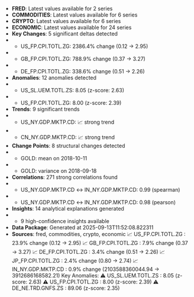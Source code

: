 - **FRED**: Latest values available for 2 series
- **COMMODITIES**: Latest values available for 6 series
- **CRYPTO**: Latest values available for 6 series
- **ECONOMIC**: Latest values available for 24 series
- **Key Changes**: 5 significant deltas detected
- - US_FP.CPI.TOTL.ZG: 2386.4% change (0.12 -> 2.95)
- - GB_FP.CPI.TOTL.ZG: 788.9% change (0.37 -> 3.27)
- - DE_FP.CPI.TOTL.ZG: 338.6% change (0.51 -> 2.26)
- **Anomalies**: 12 anomalies detected
- - US_SL.UEM.TOTL.ZS: 8.05 (z-score: 2.63)
- - US_FP.CPI.TOTL.ZG: 8.00 (z-score: 2.39)
- **Trends**: 9 significant trends
- - US_NY.GDP.MKTP.CD: 📈 strong trend
- - CN_NY.GDP.MKTP.CD: 📈 strong trend
- **Change Points**: 8 structural changes detected
- - GOLD: mean on 2018-10-11
- - GOLD: variance on 2018-09-18
- **Correlations**: 271 strong correlations found
- - US_NY.GDP.MKTP.CD ↔ IN_NY.GDP.MKTP.CD: 0.99 (spearman)
- - US_NY.GDP.MKTP.CD ↔ IN_NY.GDP.MKTP.CD: 0.98 (pearson)
- **Insights**: 14 analytical explanations generated
- - 9 high-confidence insights available
- **Data Package**: Generated at 2025-09-13T11:52:08.822311
- **Sources**: fred, commodities, crypto, economic
📈
US_FP.CPI.TOTL.ZG
: 23.9% change (0.12 → 2.95)
📈
GB_FP.CPI.TOTL.ZG
: 7.9% change (0.37 → 3.27)
📈
DE_FP.CPI.TOTL.ZG
: 3.4% change (0.51 → 2.26)
📈
JP_FP.CPI.TOTL.ZG
: 2.4% change (0.80 → 2.74)
📈
IN_NY.GDP.MKTP.CD
: 0.9% change (2103588360044.94 → 3912686168582.21)
Key Anomalies:
⚠️
US_SL.UEM.TOTL.ZS
: 8.05 (z-score: 2.63)
⚠️
US_FP.CPI.TOTL.ZG
: 8.00 (z-score: 2.39)
⚠️
DE_NE.TRD.GNFS.ZS
: 89.06 (z-score: 2.35)
